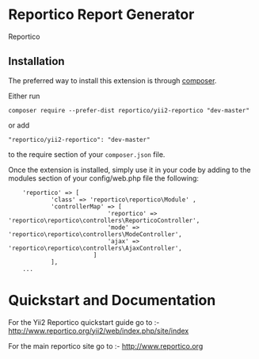 Reportico Report Generator
==========================
Reportico

Installation
------------

The preferred way to install this extension is through [composer](http://getcomposer.org/download/).

Either run

```
composer require --prefer-dist reportico/yii2-reportico "dev-master"
```

or add

```
"reportico/yii2-reportico": "dev-master"
```

to the require section of your `composer.json` file.

Once the extension is installed, simply use it in your code by adding to the modules section of your config/web.php file  the following:

```  ...
    'reportico' => [
            'class' => 'reportico\reportico\Module' ,
            'controllerMap' => [
                            'reportico' => 'reportico\reportico\controllers\ReporticoController',
                            'mode' => 'reportico\reportico\controllers\ModeController',
                            'ajax' => 'reportico\reportico\controllers\AjaxController',
                        ]
            ],
    ...
```

Quickstart and Documentation
============================

For the Yii2 Reportico quickstart guide go to :-
http://www.reportico.org/yii2/web/index.php/site/index

For the main reportico site go to :-
http://www.reportico.org

